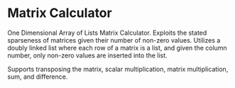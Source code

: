 # Matrix Calculator

One Dimensional Array of Lists Matrix Calculator. Exploits the stated sparseness of matrices given their number of non-zero values. Utilizes a doubly linked list where each row of a matrix is a list, and given the column number, only non-zero values are inserted into the list. 

Supports transposing the matrix, scalar multiplication, matrix multiplication, sum, and difference. 
